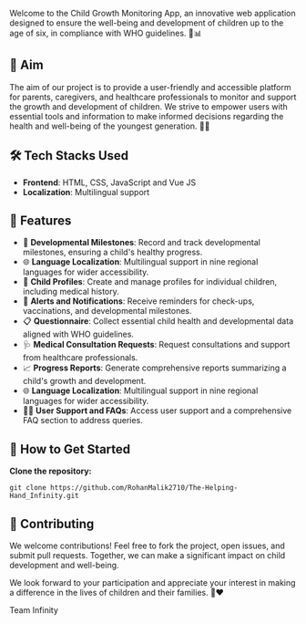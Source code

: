 Welcome to the Child Growth Monitoring App, an innovative web application designed to ensure the well-being and development of children up to the age of six, in compliance with WHO guidelines. 🧒📊

## 🚀 Aim

The aim of our project is to provide a user-friendly and accessible platform for parents, caregivers, and healthcare professionals to monitor and support the growth and development of children. We strive to empower users with essential tools and information to make informed decisions regarding the health and well-being of the youngest generation. 👶💼

## 🛠️ Tech Stacks Used

- **Frontend**: HTML, CSS, JavaScript and Vue JS
- **Localization**: Multilingual support

## 🌟 Features

- 🎯 **Developmental Milestones**: Record and track developmental milestones, ensuring a child's healthy progress.
- 🌐 **Language Localization**: Multilingual support in nine regional languages for wider accessibility.
- 👶 **Child Profiles**: Create and manage profiles for individual children, including medical history.
- 🚨 **Alerts and Notifications**: Receive reminders for check-ups, vaccinations, and developmental milestones.
- 📋 **Questionnaire**: Collect essential child health and developmental data aligned with WHO guidelines.
- 🩺 **Medical Consultation Requests**: Request consultations and support from healthcare professionals.
- 📈 **Progress Reports**: Generate comprehensive reports summarizing a child's growth and development.
- 🌐 **Language Localization**: Multilingual support in nine regional languages for wider accessibility.
- 🙋‍♀️ **User Support and FAQs**: Access user support and a comprehensive FAQ section to address queries.


## 📄 How to Get Started

**Clone the repository:**
   ```
   git clone https://github.com/RohanMalik2710/The-Helping-Hand_Infinity.git
   ```

## 🤝 Contributing

We welcome contributions! Feel free to fork the project, open issues, and submit pull requests. Together, we can make a significant impact on child development and well-being.

We look forward to your participation and appreciate your interest in making a difference in the lives of children and their families. 🙏❤️

Team Infinity
